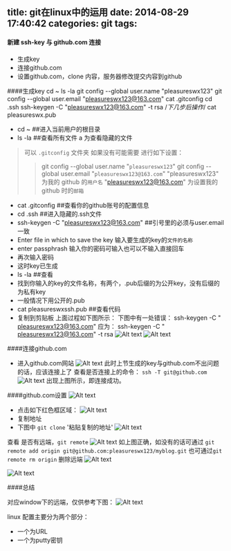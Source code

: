 title: git在linux中的运用
date: 2014-08-29 17:40:42
categories: git
tags:
---
#### 新建 ssh-key 与 github.com 连接
- 生成key
- 连接github.com
- 设置github.com，clone 内容，服务器修改提交内容到github

####生成key
    cd ~
    ls -la
    git config --global user.name "pleasureswx123"
    git config --global user.email "pleasureswx123@163.com"
    cat .gitconfig
    cd .ssh
    ssh-keygen -C "pleasureswx123@163.com" -t rsa
    /*下几步后操作*/
    cat pleasureswx.pub

- cd ~   ##进入当前用户的根目录
- ls -la     ##查看所有文件 a 为查看隐藏的文件
> 可以 `.gitconfig` 文件夹
> 如果没有可能需要 进行如下设置：
>> git config --global user.name "`pleasureswx123`"
>> git config --global user.email "`pleasureswx123@163.com`"
>> "pleasureswx123"  为我的 github 的`用户名`
>> "pleasureswx123@163.com" 为设置我的 github 时的`邮箱`
- cat .gitconfig   ##查看你的github账号的配置信息
- cd .ssh  ##进入隐藏的.ssh文件
- ssh-keygen -C "pleasureswx123@163.com"  ##引号里的必须与user.email一致
- Enter file in which to save the key 输入要生成的key的`文件的名称`
- enter passphrash 输入你的密码可输入也可以不输入直接回车
- 再次输入密码
- 这时key已生成
- ls -la ##查看
- 找到你输入的key的文件名称，有两个，.pub后缀的为公开key，没有后缀的为私有key
- 一般情况下用公开的.pub
- cat pleasureswxssh.pub ##查看代码
- 复制到剪贴板
上面过程如下图所示：
下图中有一处错误：
ssh-keygen -C " pleasureswx123@163.com"
应为：
ssh-keygen -C " pleasureswx123@163.com" -t rsa
![Alt text](/img/gitlinux/01.png)
![Alt text](/img/gitlinux/02.png)


####连接github.com
- 进入github.com网站
![Alt text](/img/gitlinux/03.png)
此时上节生成的key与github.com不出问题的话，应该连接上了
查看是否连接上的命令：
`ssh -T git@github.com`
![Alt text](/img/gitlinux/04.png)
出现上图所示，即连接成功。

####github.com设置
![Alt text](/img/gitlinux/05.png)
- 点击如下红色框区域：
![Alt text](/img/gitlinux/06.png)
- 复制地址
- 下图中 `git clone` '粘贴复制的地址'
![Alt text](/img/gitlinux/07.png)

查看 是否有远端，`git remote`
![Alt text](/img/gitlinux/08.png)
如上图正确，如没有的话可通过
`git remote add origin git@github.com:pleasureswx123/myblog.git`
也可通过`git remote rm origin` 删除远端
![Alt text](/img/gitlinux/09.png)

![Alt text](/img/gitlinux/10.png)


####总结

对应window下的远端，仅供参考下图：
![Alt text](/img/gitlinux/11.png)

linux 配置主要分为两个部分：
- 一个为URL
- 一个为putty密钥







